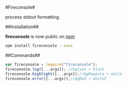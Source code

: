 #Fireconsole#

process stdout formatting.

##Installation##

**fireconsole** is now public on [npm](https://www.npmjs.com/)

```bash
npm install fireconsole --save
```

##Commands##

```js
var fireconsole = require("fireconsole");
fireconsole.log([...args]); //bgCyan + black
fireconsole.highlight([...args]);//bgMagenta + white
fireconsole.error([...args]);//bgRed + whiteÏ
```